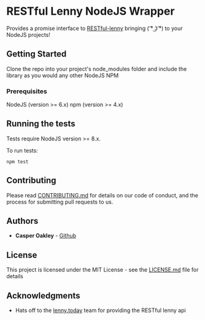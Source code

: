 # RESTful Lenny NodeJS Wrapper
Provides a promise interface to [RESTful-lenny](https://lenny.today) bringing ( ͡° ͜ʖ ͡°) to your NodeJS projects!

## Getting Started

Clone the repo into your project's node_modules folder and include the library as you would any other NodeJS NPM

### Prerequisites

NodeJS (version >= 6.x)
npm    (version >= 4.x)

## Running the tests

Tests require NodeJS version >= 8.x.

To run tests:

`npm test`

## Contributing

Please read [CONTRIBUTING.md](CONTRIBUTING.md) for details on our code of conduct, and the process for submitting pull requests to us.

## Authors

* **Casper Oakley** - [Github](https://github.com/casper-oakley)

## License

This project is licensed under the MIT License - see the [LICENSE.md](LICENSE) file for details

## Acknowledgments

* Hats off to the [lenny.today](https://github.com/lennytoday) team for providing the RESTful lenny api
